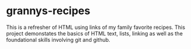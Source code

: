 # grannys-recipes
This is a refresher of HTML using links of my family favorite recipes. This project demonstates the basics of HTML text, lists, linking as well as the foundational skills involving git and github.
